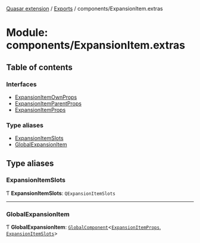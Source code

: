 [Quasar extension](../index.md) / [Exports](../modules.md) / components/ExpansionItem.extras

# Module: components/ExpansionItem.extras

## Table of contents

### Interfaces

- [ExpansionItemOwnProps](../interfaces/components_ExpansionItem_extras.ExpansionItemOwnProps.md)
- [ExpansionItemParentProps](../interfaces/components_ExpansionItem_extras.ExpansionItemParentProps.md)
- [ExpansionItemProps](../interfaces/components_ExpansionItem_extras.ExpansionItemProps.md)

### Type aliases

- [ExpansionItemSlots](components_ExpansionItem_extras.md#expansionitemslots)
- [GlobalExpansionItem](components_ExpansionItem_extras.md#globalexpansionitem)

## Type aliases

### ExpansionItemSlots

Ƭ **ExpansionItemSlots**: `QExpansionItemSlots`

___

### GlobalExpansionItem

Ƭ **GlobalExpansionItem**: [`GlobalComponent`](../interfaces/components_api_core.GlobalComponent.md)<[`ExpansionItemProps`](../interfaces/components_ExpansionItem_extras.ExpansionItemProps.md), [`ExpansionItemSlots`](components_ExpansionItem_extras.md#expansionitemslots)\>
